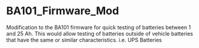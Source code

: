 # BA101_Firmware_Mod
Modification to the BA101 firmware for quick testing of batteries between 1 and 25 Ah.
This would allow testing of batteries outside of vehicle batteries that have the same or similar characteristics. i.e. UPS Batteries
